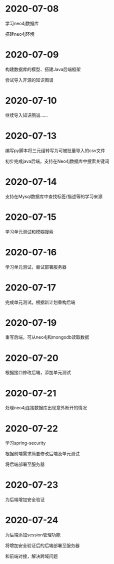 # 2020-07-08

学习neo4j数据库

搭建neo4j环境

# 2020-07-09

构建数据库的模型、搭建Java后端框架

尝试导入开源的知识图谱

# 2020-07-10

继续导入知识图谱……

# 2020-07-13

编写py脚本将三元组转写为可被批量导入的csv文件

初步完成java后端，支持在Neo4j数据库中搜索关键词

# 2020-07-14

支持在Mysql数据库中查找标签/描述等的学习来源

# 2020-07-15

学习单元测试和模糊搜索

# 2020-07-16

学习单元测试，尝试部署服务器

# 2020-07-17

完成单元测试。根据新计划重构后端

# 2020-07-19

重写后端，可从neo4j和mongodb读取数据

# 2020-07-20

根据接口修改后端，添加单元测试

# 2020-07-21

处理neo4j连接数据库出现意外断开的情况

# 2020-07-22

学习spring-security

根据前端需求简要修改后端及单元测试

将后端部署至服务器

# 2020-07-23

为后端增加安全验证

# 2020-07-24

为后端添加session管理功能

将增加安全验证后的后端部署至服务器

和前端对接，解决跨域问题